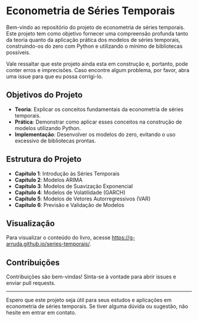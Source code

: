 # Econometria de Séries Temporais

Bem-vindo ao repositório do projeto de econometria de séries temporais. Este projeto tem como objetivo fornecer uma compreensão profunda tanto da teoria quanto da aplicação prática dos modelos de séries temporais, construindo-os do zero com Python e utilizando o mínimo de bibliotecas possíveis.

Vale ressaltar que este projeto ainda esta em construção e, portanto, pode conter erros e imprecisões. Caso encontre algum problema, por favor, abra uma issue para que eu possa corrigi-lo.

## Objetivos do Projeto

- **Teoria**: Explicar os conceitos fundamentais da econometria de séries temporais.
- **Prática**: Demonstrar como aplicar esses conceitos na construção de modelos utilizando Python.
- **Implementação**: Desenvolver os modelos do zero, evitando o uso excessivo de bibliotecas prontas.

## Estrutura do Projeto

- **Capítulo 1**: Introdução às Séries Temporais
- **Capítulo 2**: Modelos ARIMA
- **Capítulo 3**: Modelos de Suavização Exponencial
- **Capítulo 4**: Modelos de Volatilidade (GARCH)
- **Capítulo 5**: Modelos de Vetores Autorregressivos (VAR)
- **Capítulo 6**: Previsão e Validação de Modelos

## Visualização

Para visualizar o conteúdo do livro, acesse <https://g-arruda.github.io/series-temporais/>.

## Contribuições

Contribuições são bem-vindas! Sinta-se à vontade para abrir issues e enviar pull requests.



---

Espero que este projeto seja útil para seus estudos e aplicações em econometria de séries temporais. Se tiver alguma dúvida ou sugestão, não hesite em entrar em contato.
